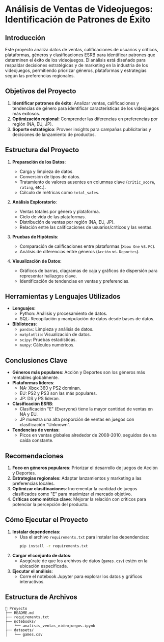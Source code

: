 # Análisis de Ventas de Videojuegos: Identificación de Patrones de Éxito

## Introducción
Este proyecto analiza datos de ventas, calificaciones de usuarios y críticos, plataformas, géneros y clasificaciones ESRB para identificar patrones que determinen el éxito de los videojuegos. El análisis está diseñado para respaldar decisiones estratégicas y de marketing en la industria de los videojuegos, permitiendo priorizar géneros, plataformas y estrategias según las preferencias regionales.

## Objetivos del Proyecto
1. **Identificar patrones de éxito**: Analizar ventas, calificaciones y tendencias de género para identificar características de los videojuegos más exitosos.
2. **Optimización regional**: Comprender las diferencias en preferencias por región (NA, EU, JP).
3. **Soporte estratégico**: Proveer insights para campañas publicitarias y decisiones de lanzamiento de productos.

## Estructura del Proyecto
1. **Preparación de los Datos**:
   - Carga y limpieza de datos.
   - Conversión de tipos de datos.
   - Tratamiento de valores ausentes en columnas clave (`critic_score`, `rating`, etc.).
   - Cálculo de métricas como `total_sales`.

2. **Análisis Exploratorio**:
   - Ventas totales por género y plataforma.
   - Ciclo de vida de las plataformas.
   - Distribución de ventas por región (NA, EU, JP).
   - Relación entre las calificaciones de usuarios/críticos y las ventas.

3. **Pruebas de Hipótesis**:
   - Comparación de calificaciones entre plataformas (`Xbox One` vs. `PC`).
   - Análisis de diferencias entre géneros (`Acción` vs. `Deportes`).

4. **Visualización de Datos**:
   - Gráficos de barras, diagramas de caja y gráficos de dispersión para representar hallazgos clave.
   - Identificación de tendencias en ventas y preferencias.

## Herramientas y Lenguajes Utilizados
- **Lenguajes**:
  - Python: Análisis y procesamiento de datos.
  - SQL: Recopilación y manipulación de datos desde bases de datos.
- **Bibliotecas**:
  - `pandas`: Limpieza y análisis de datos.
  - `matplotlib`: Visualización de datos.
  - `scipy`: Pruebas estadísticas.
  - `numpy`: Cálculos numéricos.

## Conclusiones Clave
- **Géneros más populares**: Acción y Deportes son los géneros más rentables globalmente.
- **Plataformas líderes**:
  - NA: Xbox 360 y PS2 dominan.
  - EU: PS2 y PS3 son las más populares.
  - JP: DS y PS lideran.
- **Clasificación ESRB**:
  - Clasificación "E" (Everyone) tiene la mayor cantidad de ventas en NA y EU.
  - JP muestra una alta proporción de ventas en juegos con clasificación "Unknown".
- **Tendencias de ventas**:
  - Picos en ventas globales alrededor de 2008-2010, seguidos de una caída constante.

## Recomendaciones
1. **Foco en géneros populares**: Priorizar el desarrollo de juegos de Acción y Deportes.
2. **Estrategias regionales**: Adaptar lanzamientos y marketing a las preferencias locales.
3. **Optimizar clasificaciones**: Incrementar la cantidad de juegos clasificados como "E" para maximizar el mercado objetivo.
4. **Críticas como métrica clave**: Mejorar la relación con críticos para potenciar la percepción del producto.

## Cómo Ejecutar el Proyecto
1. **Instalar dependencias**:
   - Usa el archivo `requirements.txt` para instalar las dependencias:
     ```bash
     pip install -r requirements.txt
     ```
2. **Cargar el conjunto de datos**:
   - Asegúrate de que los archivos de datos (`games.csv`) estén en la ubicación especificada.
3. **Ejecutar el análisis**:
   - Corre el notebook Jupyter para explorar los datos y gráficos interactivos.

## Estructura de Archivos
```plaintext
📁 Proyecto
├── README.md
├── requirements.txt
├── notebooks/
│   └── analisis_ventas_videojuegos.ipynb
├── datasets/
│   └── games.csv
